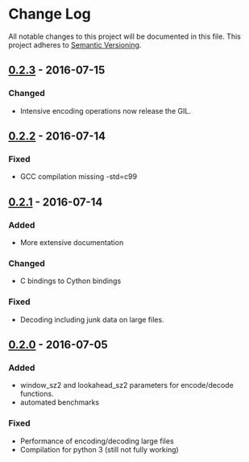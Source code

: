 # Change Log
All notable changes to this project will be documented in this file.
This project adheres to [Semantic Versioning](http://semver.org/).

## [0.2.3] - 2016-07-15
### Changed
- Intensive encoding operations now release the GIL.

## [0.2.2] - 2016-07-14
### Fixed
- GCC compilation missing -std=c99

## [0.2.1] - 2016-07-14
### Added
- More extensive documentation

### Changed
- C bindings to Cython bindings

### Fixed
- Decoding including junk data on large files.

## [0.2.0] - 2016-07-05
### Added
- window_sz2 and lookahead_sz2 parameters for encode/decode functions.
- automated benchmarks

### Fixed
- Performance of encoding/decoding large files
- Compilation for python 3 (still not fully working)

[Unreleased]: https://github.com/johan-sports/pyheatshrink/compare/0.2.3...HEAD
[0.2.3]: https://github.com/johan-sports/pyheatshrink/compare/0.2.2...0.2.3
[0.2.2]: https://github.com/johan-sports/pyheatshrink/compare/0.2.1...0.2.2
[0.2.1]: https://github.com/johan-sports/pyheatshrink/compare/0.2.0...0.2.1
[0.2.0]: https://github.com/johan-sports/pyheatshrink/compare/0.1.2...0.2.0